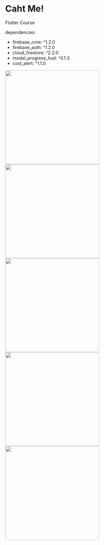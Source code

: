 
# Caht Me!

Flutter Course

dependencies:
  * firebase_core: ^1.2.0
  * firebase_auth: ^1.2.0
  * cloud_firestore: ^2.2.0
  * modal_progress_hud: ^0.1.3
  * cool_alert: ^1.1.0

<img src="https://user-images.githubusercontent.com/50651962/120040347-97e5c580-c01b-11eb-90de-74f873b65eb3.png" width="300"> <img src="https://user-images.githubusercontent.com/50651962/120040355-9ae0b600-c01b-11eb-8f6a-1192170e47ac.png" width="300"> <img src="https://user-images.githubusercontent.com/50651962/120040310-8bfa0380-c01b-11eb-9c0c-896e813c0332.png" width="300"> <img src="" width="300"> <img src="https://user-images.githubusercontent.com/50651962/120040331-93211180-c01b-11eb-8a9c-947a7811f2e7.png" width="300">
